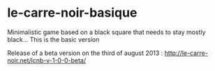 le-carre-noir-basique
=====================

Minimalistic game based on a black square that needs to stay mostly black... This is the basic version

Release of a beta version on the third of august 2013 : http://le-carre-noir.net/lcnb-v-1-0-0-beta/
